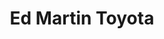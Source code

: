 ---
title: "Ed Martin Toyota"
url: /noblesville/ed-martin-toyota-east-141st-street/
shop: Autohaus
---